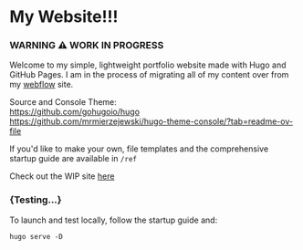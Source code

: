 # My Website!!!

### WARNING :warning: WORK IN PROGRESS

Welcome to my simple, lightweight portfolio website made with Hugo and GitHub Pages. I am in the process of migrating all of my content over from my [webflow](johnsyzonenko.com) site.

Source and Console Theme: <br>
https://github.com/gohugoio/hugo <br>
https://github.com/mrmierzejewski/hugo-theme-console/?tab=readme-ov-file <br>

If you'd like to make your own, file templates and the comprehensive startup guide are available in ```/ref```

Check out the WIP site [here](https://traversable-dale.github.io/) <br>

### {Testing...}

To launch and test locally, follow the startup guide and:


``` hugo serve -D ```
